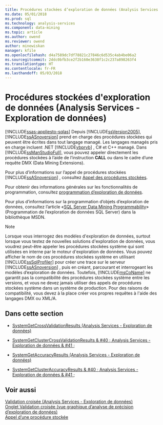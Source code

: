 ```yaml
---
title: Procédures stockées d’exploration de données (Analysis Services - Exploration de données) | Documents Microsoft
ms.date: 05/01/2018
ms.prod: sql
ms.technology: analysis-services
ms.component: data-mining
ms.topic: article
ms.author: owend
ms.reviewer: owend
author: minewiskan
manager: kfile
ms.openlocfilehash: d4a7589dc7df78821c27846c6d535c4ab4be06a2
ms.sourcegitcommit: 2ddc0bfb3ce2f2b160e3638f1c2c237a898263f4
ms.translationtype: HT
ms.contentlocale: fr-FR
ms.lasthandoff: 05/03/2018
---
```

# <a name="data-mining-stored-procedures-analysis-services---data-mining"></a>Procédures stockées d'exploration de données (Analysis Services - Exploration de données)
[!INCLUDE[ssas-appliesto-sqlas](../../includes/ssas-appliesto-sqlas.md)]
  Depuis [!INCLUDE[ssVersion2005](../../includes/ssversion2005-md.md)], [!INCLUDE[ssASnoversion](../../includes/ssasnoversion-md.md)] prend en charge des procédures stockées qui peuvent être écrites dans tout langage managé. Les langages managés pris en charge incluent .NET [!INCLUDE[vbprvb](../../includes/vbprvb-md.md)] , C# et C++ managé. Dans [!INCLUDE[ssManStudioFull](../../includes/ssmanstudiofull-md.md)], vous pouvez appeler directement les procédures stockées à l’aide de l’instruction **CALL** ou dans le cadre d’une requête DMX (Data Mining Extensions).  
  
 Pour plus d’informations sur l’appel de procédures stockées [!INCLUDE[ssASnoversion](../../includes/ssasnoversion-md.md)] , consultez [Appel des procédures stockées](../../analysis-services/multidimensional-models-extending-olap-stored-procedures/calling-stored-procedures.md).  
  
 Pour obtenir des informations générales sur les fonctionnalités de programmation, consultez [programmation d’exploration de données](../../analysis-services/data-mining-programming.md).  
  
 Pour plus d’informations sur la programmation d’objets d’exploration de données, consultez l’article «[SQL Server Data Mining Programmability](http://go.microsoft.com/fwlink/?LinkId=93735)» (Programmation de l’exploration de données SQL Server) dans la bibliothèque MSDN.  
  
> [!NOTE]  
>  Lorsque vous interrogez des modèles d'exploration de données, surtout lorsque vous testez de nouvelles solutions d'exploration de données, vous voudrez peut-être appeler les procédures stockées système qui sont utilisées en interne par le moteur d'exploration de données. Vous pouvez afficher le nom de ces procédures stockées système en utilisant [!INCLUDE[ssSqlProfiler](../../includes/sssqlprofiler-md.md)] pour créer une trace sur le serveur [!INCLUDE[ssASnoversion](../../includes/ssasnoversion-md.md)] , puis en créant, parcourant et interrogeant les modèles d’exploration de données. Toutefois, [!INCLUDE[msCoName](../../includes/msconame-md.md)] ne garantit pas la compatibilité des procédures stockées système entre les versions, et vous ne devez jamais utiliser des appels de procédures stockées système dans un système de production. Pour des raisons de compatibilité, vous devez à la place créer vos propres requêtes à l'aide des langages DMX ou XML/A.  
  
## <a name="in-this-section"></a>Dans cette section  
  
-   [SystemGetCrossValidationResults &#40;Analysis Services - Exploration de données&#41;](../../analysis-services/data-mining/systemgetcrossvalidationresults-analysis-services-data-mining.md)  
  
-   [SystemGetClusterCrossValidationResults & #40 ; Analysis Services - Exploration de données & #41 ;](../../analysis-services/data-mining/systemgetclustercrossvalidationresults-analysis-services-data-mining.md)  
  
-   [SystemGetAccuracyResults &#40;Analysis Services - Exploration de données&#41;](../../analysis-services/data-mining/systemgetaccuracyresults-analysis-services-data-mining.md)  
  
-   [SystemGetClusterAccuracyResults & #40 ; Analysis Services - Exploration de données & #41 ;](../../analysis-services/data-mining/systemgetclusteraccuracyresults-analysis-services-data-mining.md)  
  
## <a name="see-also"></a>Voir aussi  
 [Validation croisée &#40;Analysis Services - Exploration de données&#41;](../../analysis-services/data-mining/cross-validation-analysis-services-data-mining.md)   
 [Onglet Validation croisée &#40;vue graphique d’analyse de précision d’exploration de données&#41;](http://msdn.microsoft.com/library/bd215a68-1ad7-4046-9c44-ec8e2be13a64)   
 [Appel d’une procédure stockée](../../relational-databases/native-client-odbc-stored-procedures/calling-a-stored-procedure.md)  
  
  
